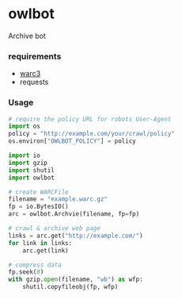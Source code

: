 owlbot
======

Archive bot

### requirements

* [warc3]
* requests

[warc3]: https://github.com/erroneousboat/warc3

### Usage

```python
# require the policy URL for robots User-Agent
import os
policy = "http://example.com/your/crawl/policy"
os.environ["OWLBOT_POLICY"] = policy

import io
import gzip
import shutil
import owlbot

# create WARCFile
filename = "example.warc.gz"
fp = io.BytesIO()
arc = owlbot.Archvie(filename, fp=fp)

# crawl & archive web page
links = arc.get("http://example.com/")
for link in links:
    arc.get(link)

# compress data
fp.seek(0)
with gzip.open(filename, "wb") as wfp:
    shutil.copyfileobj(fp, wfp)
```
